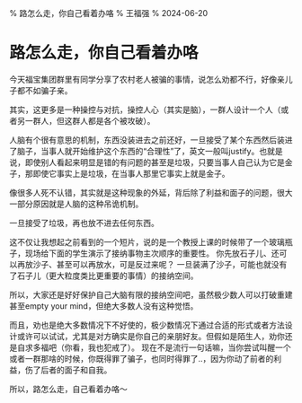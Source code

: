 % 路怎么走，你自己看着办咯
% 王福强
% 2024-06-20

# 路怎么走，你自己看着办咯

今天福宝集团群里有同学分享了农村老人被骗的事情，说怎么劝都不行，好像亲儿子都不如骗子亲。

其实，这更多是一种操控与对抗，操控人心（其实是脑），一群人设计一个人（或者另一群人，但这群人都是各个被攻破）。

人脑有个很有意思的机制，东西没装进去之前还好，一旦接受了某个东西然后装进了脑子，当事人就开始维护这个东西的“合理性”了，英文一般叫justify。也就是说，即使别人看起来明显是错的有问题的甚至是垃圾，只要当事人自己认为它是金子，那即使它事实上是垃圾，在当事人那里它事实上就是金子。

像很多人死不认错，其实就是这种现象的外延，背后除了利益和面子的问题，很大一部分原因就是人脑的这种吊诡机制。

一旦接受了垃圾，再也放不进去任何东西。

这不仅让我想起之前看到的一个短片，说的是一个教授上课的时候带了一个玻璃瓶子，现场给下面的学生演示了接纳事物主次顺序的重要性。 你先放石子儿、还可以再放沙子、甚至可以再放水，可是反过来呢？ 一旦装满了沙子，可能也就没有了石子儿（更大粒度类比更重要的事情）的接纳空间。

所以，大家还是好好保护自己大脑有限的接纳空间吧，虽然极少数人可以打破重建甚至empty your mind，但绝大多数人没有这种觉悟。

而且，劝也是绝大多数情况下不好使的，极少数情况下通过合适的形式或者方法设计或许可以试试，尤其是对方确实是你自己的亲朋好友。但假如是陌生人，劝你还是自求多福吧（你看，我也犯戒了）。 现在不是流行一句话嘛，当你尝试叫醒一个或者一群那啥的时候，你既得罪了骗子，也同时得罪了..，因为你动了前者的利益，伤了后者的面子和自我。

所以，路怎么走，自己看着办咯～